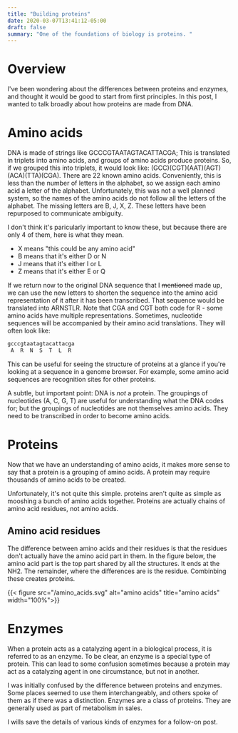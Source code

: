 ```yaml
---
title: "Building proteins"
date: 2020-03-07T13:41:12-05:00
draft: false
summary: "One of the foundations of biology is proteins. "
---
```


# Overview

I've been wondering about the differences between proteins and enzymes, and thought it would be good to start from first principles. In this post, I wanted to talk broadly about how proteins are made from DNA.

# Amino acids

DNA is made of strings like GCCCGTAATAGTACATTACGA; This is translated in triplets into amino acids, and groups of amino acids produce proteins. So, if we grouped this into triplets, it would look like: (GCC)(CGT)(AAT)(AGT)(ACA)(TTA)(CGA). There are 22 known amino acids. Conveniently, this is less than the number of letters in the alphabet, so we assign each amino acid a letter of the alphabet. Unfortunately, this was not a well planned system, so the names of the amino acids do not follow all the letters of the alphabet. The missing letters are B, J, X, Z. These letters have been repurposed to communicate ambiguity.

I don't think it's paricularly important to know these, but because there are only 4 of them, here is what they mean.

* X means "this could be any amino acid"
* B means that it's either D or N
* J means that it's either I or L
* Z means that it's either E or Q

If we return now to the original DNA sequence that I ~~mentioned~~ made up, we can use the new letters to shorten the sequence into the amino acid representation of it after it has been transcribed. That sequence would be translated into ARNSTLR. Note that CGA and CGT both code for R - some amino acids have multiple representations. Sometimes, nucleotide sequences will be accompanied by their amino acid translations. They will often look like:

```bash
gcccgtaatagtacattacga
 A  R  N  S  T  L  R 
```

This can be useful for seeing the structure of proteins at a glance if you're looking at a sequence in a genome browser. For example, some amino acid sequences are recognition sites for other proteins.

A subtle, but important point: DNA is _not_ a protein. The groupings of nucleotides (A, C, G, T) are useful for understanding what the DNA codes for; but the groupings of nucleotides are not themselves amino acids. They need to be transcribed in order to become amino acids.

# Proteins

Now that we have an understanding of amino acids, it makes more sense to say that a protein is a grouping of amino acids. A protein may require thousands of amino acids to be created.

Unfortunately, it's not quite this simple. proteins aren't quite as simple as mooshing a bunch of amino acids together. Proteins are actually chains of amino acid residues, not amino acids.

## Amino acid residues

The difference between amino acids and their residues is that the residues don't actually have the amino acid part in them. In the figure below, the amino acid part is the top part shared by all the structures. It ends at the NH2. The remainder, where the differences are is the residue. Combinbing these creates proteins.

{{< figure src="/amino_acids.svg" alt="amino acids" title="amino acids" width="100%">}}

# Enzymes

When a protein acts as a catalyzing agent in a biological process, it is referred to as an enzyme. To be clear, an enzyme is a special type of protein.  This can lead to some confusion sometimes because a protein may act as a catalyzing agent in one circumstance, but not in another. 

I was initially confused by the difference between proteins and enzymes. Some places seemed to use them interchangeably, and others spoke of them as if there was a distinction.  Enzymes are a class of proteins. They are generally used as part of metabolism in sales.

I wills save the details of various kinds of enzymes for a follow-on post.

